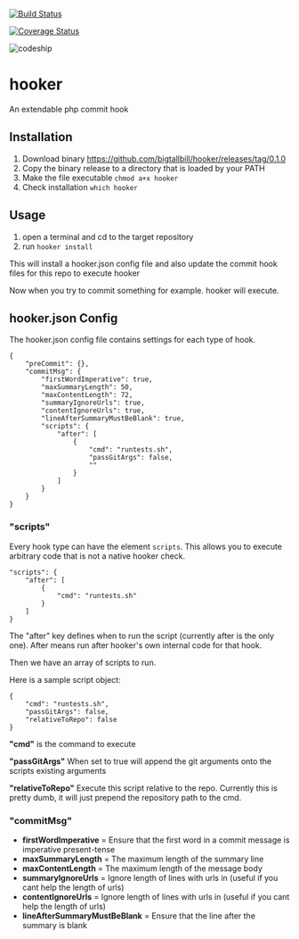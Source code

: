 [![Build Status](https://travis-ci.org/bigtallbill/hooker.svg?branch=master)](https://travis-ci.org/bigtallbill/hooker)

[![Coverage Status](https://img.shields.io/coveralls/bigtallbill/hooker.svg)](https://coveralls.io/r/bigtallbill/hooker?branch=master)

![codeship](https://www.codeship.io/projects/68bf1230-ca93-0131-d192-5e68e7353a88/status)

hooker
======

An extendable php commit hook

Installation
------------

1. Download binary https://github.com/bigtallbill/hooker/releases/tag/0.1.0
2. Copy the binary release to a directory that is loaded by your PATH
3. Make the file executable `chmod a+x hooker`
4. Check installation `which hooker`

Usage
-----

1. open a terminal and cd to the target repository
2. run `hooker install`

This will install a hooker.json config file and also update the commit hook files for this repo to execute hooker

Now when you try to commit something for example. hooker will execute.

hooker.json Config
------------------

The hooker.json config file contains settings for each type of hook.

```
{
    "preCommit": {},
    "commitMsg": {
        "firstWordImperative": true,
        "maxSummaryLength": 50,
        "maxContentLength": 72,
        "summaryIgnoreUrls": true,
        "contentIgnoreUrls": true,
        "lineAfterSummaryMustBeBlank": true,
        "scripts": {
            "after": [
                {
                    "cmd": "runtests.sh",
                    "passGitArgs": false,
                    ""
                }
            ]
        }
    }
}
```

### "scripts"

Every hook type can have the element `scripts`. This allows you to execute arbitrary code that is not a native hooker
check.

```
"scripts": {
    "after": [
        {
            "cmd": "runtests.sh"
        }
    ]
}
```

The "after" key defines when to run the script (currently after is the only one). After means run after hooker's own internal code for that hook.

Then we have an array of scripts to run.

Here is a sample script object:

```
{
    "cmd": "runtests.sh",
    "passGitArgs": false,
    "relativeToRepo": false
}
```

**"cmd"** is the command to execute

**"passGitArgs"** When set to true will append the git arguments onto the scripts existing arguments

**"relativeToRepo"** Execute this script relative to the repo. Currently this is pretty dumb, it will just prepend the repository path to the cmd.


### "commitMsg"

- **firstWordImperative** = Ensure that the first word in a commit message is imperative present-tense
- **maxSummaryLength** = The maximum length of the summary line
- **maxContentLength** = The maximum length of the message body
- **summaryIgnoreUrls** = Ignore length of lines with urls in (useful if you cant help the length of urls)
- **contentIgnoreUrls** = Ignore length of lines with urls in (useful if you cant help the length of urls)
- **lineAfterSummaryMustBeBlank** = Ensure that the line after the summary is blank

